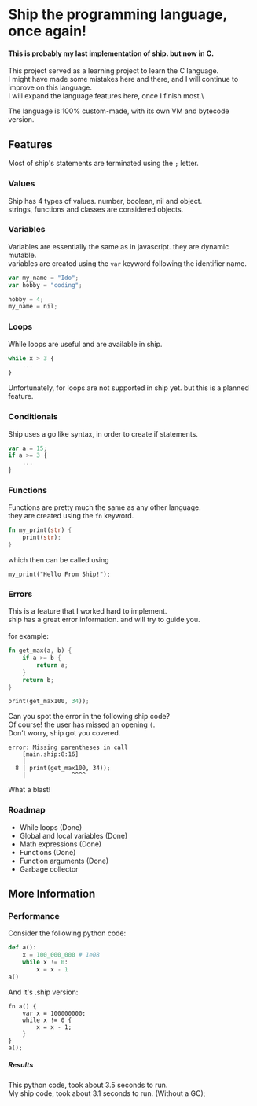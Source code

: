 # Ship the programming language, once again!

#### This is probably my last implementation of ship. but now in C.

This project served as a learning project to learn the C language.\
I might have made some mistakes here and there, and I will continue to improve on this language.\
I will expand the language features here, once I finish most.\

The language is 100% custom-made, with its own VM and bytecode version.


## Features
Most of ship's statements are terminated using the `;` letter.

### Values
Ship has 4 types of values.
number, boolean, nil and object.\
strings, functions and classes are considered objects.


### Variables
Variables are essentially the same as in javascript. they are dynamic mutable.\
variables are created using the `var` keyword following the identifier name. 
```javascript
var my_name = "Ido";
var hobby = "coding";

hobby = 4;
my_name = nil;
```

### Loops
While loops are useful and are available in ship.
```javascript
while x > 3 {
    ...
}
```
Unfortunately, for loops are not supported in ship yet. but this is a planned feature.

### Conditionals
Ship uses a go like syntax, in order to create if statements.
```javascript
var a = 15;
if a >= 3 {
    ...
}
```

### Functions
Functions are pretty much the same as any other language.\
they are created using the `fn` keyword.
```rust
fn my_print(str) {
    print(str);
}
```
which then can be called using
```
my_print("Hello From Ship!");
```

### Errors
This is a feature that I worked hard to implement.\
ship has a great error information. and will try to guide you.\
\
for example:
```rust
fn get_max(a, b) {
    if a >= b {
        return a;
    }
    return b;
}

print(get_max100, 34));
```
Can you spot the error in the following ship code?\
Of course! the user has missed an opening `(`.\
Don't worry, ship got you covered.
```
error: Missing parentheses in call
    [main.ship:8:16]
    |
  8 | print(get_max100, 34));
    |             ^^^^
```
What a blast!

### Roadmap
- While loops (Done)
- Global and local variables (Done)
- Math expressions (Done)
- Functions (Done)
- Function arguments (Done)
- Garbage collector



## More Information

### Performance

Consider the following python code:
```python
def a():
    x = 100_000_000 # 1e08
    while x != 0:
        x = x - 1
a()
```

And it's .ship version:
```
fn a() {
    var x = 100000000;
    while x != 0 {
        x = x - 1;
    }
}
a();
```

##### Results
This python code, took about 3.5 seconds to run.\
My ship code, took about 3.1 seconds to run. (Without a GC);

